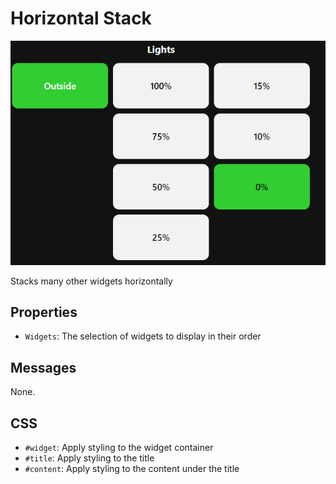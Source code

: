 # Horizontal Stack
![](/img/widgets/horStack.png)

Stacks many other widgets horizontally

## Properties
* `Widgets`: The selection of widgets to display in their order

## Messages
None.

## CSS
* `#widget`: Apply styling to the widget container
* `#title`: Apply styling to the title
* `#content`: Apply styling to the content under the title